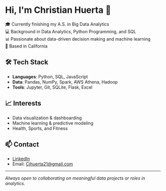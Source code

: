 # Hi, I'm Christian Huerta 👋

🎓 Currently finishing my A.S. in Big Data Analytics  
💻 Background in Data Analytics, Python Programming, and SQL  
📊 Passionate about data-driven decision making and machine learning  
📍 Based in California

## 🛠️ Tech Stack
- **Languages**: Python, SQL, JavaScript
- **Data**: Pandas, NumPy, Spark, AWS Athena, Hadoop
- **Tools**: Jupyter, Git, SQLite, Flask, Excel

## 📈 Interests
- Data visualization & dashboarding  
- Machine learning & predictive modeling  
- Health, Sports, and Fitness

## 📫 Contact
- [LinkedIn](https://www.linkedin.com/in/christian-huerta-895694320/)  
- Email: Cjhuerta21@gmail.com   

---

*Always open to collaborating on meaningful data projects or roles in analytics.*

